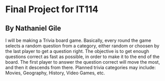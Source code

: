 # Final Project for IT114
## By Nathaniel Gile

I will be making a Trivia board game. Basically, every round the game selects a random question
from a category, either random or choosen by the last player to get a question right.
The objective is to get enough questions correct as fast as possible, in order to make it to 
the end of the board. The first player to answer the question correct will move the most, and
then it descends from there. Planned trivia categories may include: Movies, Geography, History, 
Video Games, etc.